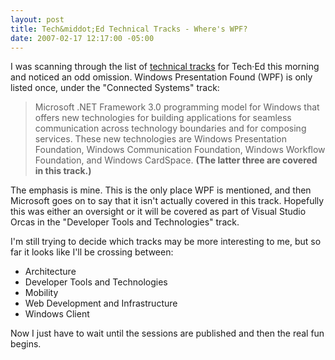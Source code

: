 ```yaml
---
layout: post
title: Tech&middot;Ed Technical Tracks - Where's WPF?
date: 2007-02-17 12:17:00 -05:00
---
```


I was scanning through the list of [technical tracks](http://www.msteched.com/public/tracks.aspx) for Tech·Ed this morning and noticed an odd omission. Windows Presentation Found (WPF) is only listed once, under the "Connected Systems" track:

> Microsoft .NET Framework 3.0 programming model for Windows that offers new technologies for building applications for seamless communication across technology boundaries and for composing services. These new technologies are Windows Presentation Foundation, Windows Communication Foundation, Windows Workflow Foundation, and Windows CardSpace. **(The latter three are covered in this track.)**

The emphasis is mine. This is the only place WPF is mentioned, and then Microsoft goes on to say that it isn't actually covered in this track. Hopefully this was either an oversight or it will be covered as part of Visual Studio Orcas in the "Developer Tools and Technologies" track.

I'm still trying to decide which tracks may be more interesting to me, but so far it looks like I'll be crossing between:

* Architecture 
* Developer Tools and Technologies 
* Mobility 
* Web Development and Infrastructure 
* Windows Client

Now I just have to wait until the sessions are published and then the real fun begins.
